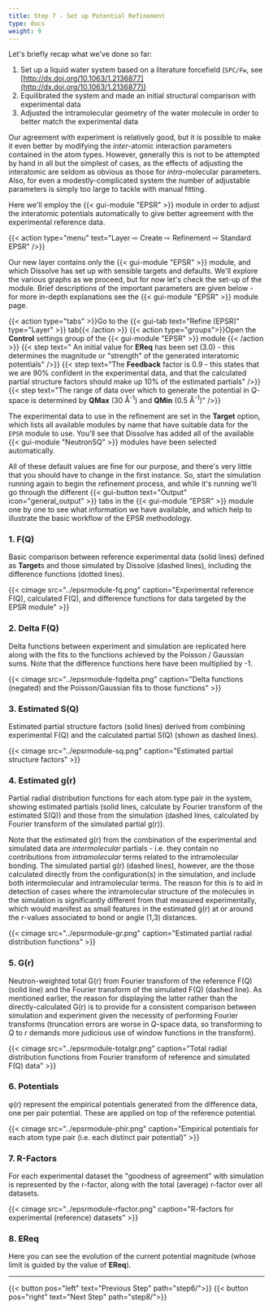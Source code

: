 ```yaml
---
title: Step 7 - Set up Potential Refinement
type: docs
weight: 9
---
```



Let's briefly recap what we've done so far:

1. Set up a liquid water system based on a literature forcefield (`SPC/Fw`, see [http://dx.doi.org/10.1063/1.2136877](http://dx.doi.org/10.1063/1.2136877))
2. Equilibrated the system and made an initial structural comparison with experimental data
2. Adjusted the intramolecular geometry of the water molecule in order to better match the experimental data

Our agreement with experiment is relatively good, but it is possible to make it even better by modifying the _inter_-atomic interaction parameters contained in the atom types. However, generally this is not to be attempted by hand in all but the simplest of cases, as the effects of adjusting the interatomic are seldom as obvious as those for _intra_-molecular parameters. Also, for even a modestly-complicated system the number of adjustable parameters is simply too large to tackle with manual fitting.

Here we'll employ the {{< gui-module "EPSR" >}} module in order to adjust the interatomic potentials automatically to give better agreement with the experimental reference data.

{{< action type="menu" text="Layer &#8680; Create &#8680; Refinement &#8680; Standard EPSR" />}}

Our new layer contains only the {{< gui-module "EPSR" >}} module, and which Dissolve has set up with sensible targets and defaults. We'll explore the various graphs as we proceed, but for now let's check the set-up of the module. Brief descriptions of the important parameters are given below - for more in-depth explanations see the {{< gui-module "EPSR" >}} module page.

{{< action type="tabs" >}}Go to the {{< gui-tab text="Refine (EPSR)" type="Layer" >}} tab{{< /action >}}
{{< action type="groups">}}Open the **Control** settings group of the {{< gui-module "EPSR" >}} module {{< /action >}}
{{< step text=" An initial value for **EReq** has been set (3.0) - this determines the magnitude or \"strength\" of the generated interatomic potentials" />}}
{{< step text="The **Feedback** factor is 0.9 - this states that we are 90% confident in the experimental data, and that the calculated partial structure factors should make up 10% of the estimated partials" />}}
{{< step text="The range of data over which to generate the potential in _Q_-space is determined by **QMax** (30 &#8491;<sup>-1</sup>) and **QMin** (0.5 &#8491;<sup>-1</sup>)" />}}

The experimental data to use in the refinement are set in the **Target** option, which lists all available modules by name that have suitable data for the `EPSR` module to use. You'll see that Dissolve has added all of the available {{< gui-module "NeutronSQ" >}} modules have been selected automatically.

All of these default values are fine for our purpose, and there's very little that you should have to change in the first instance. So, start the simulation running again to begin the refinement process, and while it's running we'll go through the different {{< gui-button text="Output" icon="general_output" >}} tabs in the {{< gui-module "EPSR" >}} module one by one to see what information we have available, and which help to illustrate the basic workflow of the EPSR methodology.

### 1. F(Q)

Basic comparison between reference experimental data (solid lines) defined as **Target**s and those simulated by Dissolve (dashed lines), including the difference functions (dotted lines).

{{< cimage src="../epsrmodule-fq.png" caption="Experimental reference F(Q), calculated F(Q), and difference functions for data targeted by the EPSR module" >}}

### 2. Delta F(Q)

Delta functions between experiment and simulation are replicated here along with the fits to the functions achieved by the Poisson / Gaussian sums. Note that the difference functions here have been multiplied by -1.

{{< cimage src="../epsrmodule-fqdelta.png" caption="Delta functions (negated) and the Poisson/Gaussian fits to those functions" >}}

### 3. Estimated S(Q)

Estimated partial structure factors (solid lines) derived from combining experimental F(Q) and the calculated partial S(Q) (shown as dashed lines).

{{< cimage src="../epsrmodule-sq.png" caption="Estimated partial structure factors" >}}

### 4. Estimated g(r)

Partial radial distribution functions for each atom type pair in the system, showing estimated partials (solid lines, calculate by Fourier transform of the estimated S(Q)) and those from the simulation (dashed lines, calculated by Fourier transform of the simulated partial g(r)).

Note that the estimated g(r) from the combination of the experimental and simulated data are _intermolecular_ partials - i.e. they contain no contributions from _intramolecular_ terms related to the intramolecular bonding. The simulated partial g(r) (dashed lines), however, are the those calculated directly from the configuration(s) in the simulation, and include both intermolecular and intramolecular terms. The reason for this is to aid in detection of cases where the intramolecular structure of the molecules in the simulation is significantly different from that measured experimentally, which would manifest as small features in the estimated g(r) at or around the _r_-values associated to bond or angle (1,3) distances.

{{< cimage src="../epsrmodule-gr.png" caption="Estimated partial radial distribution functions" >}}

### 5. G(r)

Neutron-weighted total G(r) from Fourier transform of the reference F(Q) (solid line) and the Fourier transform of the simulated F(Q) (dashed line). As mentioned earlier, the reason for displaying the latter rather than the directly-calculated G(r) is to provide for a consistent comparison between simulation and experiment given the necessity of performing Fourier transforms (truncation errors are worse in _Q_-space data, so transforming to _Q_ to _r_ demands more judicious use of window functions in the transform).

{{< cimage src="../epsrmodule-totalgr.png" caption="Total radial distribution functions from Fourier transform of reference and simulated F(Q) data" >}}

### 6. Potentials

&phi;(r) represent the empirical potentials generated from the difference data, one per pair potential. These are applied on top of the reference potential.

{{< cimage src="../epsrmodule-phir.png" caption="Empirical potentials for each atom type pair (i.e. each distinct pair potential)" >}}

### 7. R-Factors

For each experimental dataset the "goodness of agreement" with simulation is represented by the r-factor, along with the total (average) r-factor over all datasets.

{{< cimage src="../epsrmodule-rfactor.png" caption="R-factors for experimental (reference) datasets" >}}

### 8. EReq

Here you can see the evolution of the current potential magnitude (whose limit is guided by the value of **EReq**).


* * *
{{< button pos="left" text="Previous Step" path="step6/">}}
{{< button pos="right" text="Next Step" path="step8/">}}
